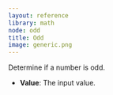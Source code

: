 ```yaml
---
layout: reference
library: math
node: odd
title: Odd
image: generic.png
---
```

Determine if a number is odd.

* **Value**: The input value.
